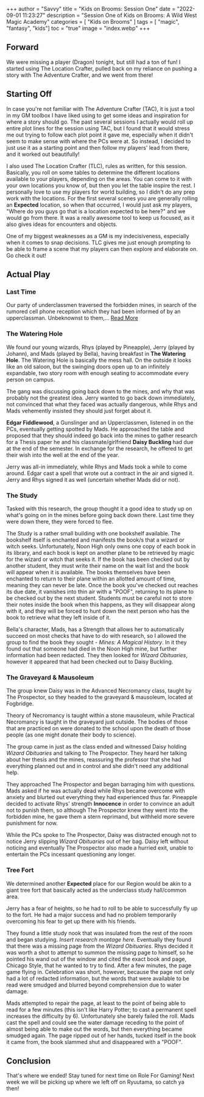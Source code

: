 +++
author = "Savvy"
title = "Kids on Brooms: Session One"
date = "2022-09-01 11:23:27"
description = "Session One of Kids on Brooms:  A Wild West Magic Academy"
categories = [
"Kids on Brooms"
]
tags = [
"magic",
"fantasy",
"kids"]
toc = "true"
image = "index.webp"
+++

## Forward
We were missing a player (Dragon) tonight, but still had a ton of fun! I started using The Location Crafter, pulled back on my reliance on pushing a story with The Adventure Crafter, and we went from there!

## Starting Off
In case you're not familiar with The Adventure Crafter (TAC), it is just a tool in my GM toolbox I have liked using to get some ideas and inspiration for where a story should go. The past several sessions I actually would roll up entire plot lines for the session using TAC, but I found that it would stress me out trying to follow each plot point it gave me, especially when it didn't seem to make sense with where the PCs were at. So instead, I decided to just use it as a starting point and then follow my players' lead from there, and it worked out beautifully!

I also used The Location Crafter (TLC), rules as written, for this session. Basically, you roll on some tables to determine the different locations available to your players, depending on the areas. You can come to it with your own locations you know of, but then you let the table inspire the rest. I personally love to use my players for world building, so I didn't do any prep work with the locations. For the first several scenes you are generally rolling an **Expected** location, so when that occurred, I would just ask my players, "Where do you guys go that is a location expected to be here?" and we would go from there. It was a really awesome tool to keep us focused, as it also gives ideas for encounters and objects.

One of my biggest weaknesses as a GM is my indecisiveness, especially when it comes to snap decisions. TLC gives me just enough prompting to be able to frame a scene that my players can then explore and elaborate on. Go check it out!

## Actual Play
### Last Time
Our party of underclassmen traversed the forbidden mines, in search of the rumored cell phone reception which they had been informed of by an upperclassman. Unbeknownst to them,... [Read More](https://roleforgaming.netlify.app/p/kids-on-brooms/)

### The Watering Hole
We found our young wizards, Rhys (played by Pineapple), Jerry (played by Johann), and Mads (played by Bella), having breakfast in **The Watering Hole**. The Watering Hole is basically the mess hall. On the outside it looks like an old saloon, but the swinging doors open up to an infinitely expandable, two story room with enough seating to accommodate every person on campus.

The gang was discussing going back down to the mines, and why that was probably not the greatest idea. Jerry wanted to go back down immediately, not convinced that what they faced was actually dangerous, while Rhys and Mads vehemently insisted they should just forget about it.

**Edgar Fiddlewood**, a Gunslinger and an Upperclassmen, listened in on the PCs, eventually getting spotted by Mads. He approached the table and proposed that they should indeed go back into the mines to gather research for a Thesis paper he and his classmate/girlfriend **Daisy Buckling** had due at the end of the semester. In exchange for the research, he offered to get their wish into the well at the end of the year.

Jerry was all-in immediately, while Rhys and Mads took a while to come around. Edgar cast a spell that wrote out a contract in the air and signed it. Jerry and Rhys signed it as well (uncertain whether Mads did or not).

### The Study
Tasked with this research, the group thought it a good idea to study up on what's going on in the mines before going back down there. Last time they were down there, they were forced to flee.

The Study is a rather small building with one bookshelf available. The bookshelf itself is enchanted and manifests the book/s that a wizard or witch seeks. Unfortunately, Noon High only owns one copy of each book in its library, and each book is kept on another plane to be retrieved by magic for the wizard or witch that seeks it. If the book has been checked out by another student, they must write their name on the wait list and the book will appear when it is available. The books themselves have been enchanted to return to their plane within an allotted amount of time, meaning they can never be late. Once the book you've checked out reaches its due date, it vanishes into thin air with a "POOF", returning to its plane to be checked out by the next student. Students must be careful not to store their notes inside the book when this happens, as they will disappear along with it, and they will be forced to hunt down the next person who has the book to retrieve what they left inside of it.

Bella's character, Mads, has a Strength that allows her to automatically succeed on most checks that have to do with research, so I allowed the group to find the book they sought - *Mines: A Magical History*. In it they found out that someone had died in the Noon High mine, but further information had been redacted. They then looked for *Wizard Obituaries*, however it appeared that had been checked out to Daisy Buckling.

### The Graveyard & Mausoleum
The group knew Daisy was in the Advanced Necromancy class, taught by The Prospector, so they headed to the graveyard & mausoleum, located at Fogbridge.

Theory of Necromancy is taught within a stone mausoleum, while Practical Necromancy is taught in the graveyard just outside. The bodies of those that are practiced on were donated to the school upon the death of those people (as one might donate their body to science). 

The group came in just as the class ended and witnessed Daisy holding *Wizard Obituaries* and talking to The Prospector. They heard her talking about her thesis and the mines, reassuring the professor that she had everything planned out and in control and she didn't need any additional help.

They approached The Prospector and began barraging him with questions. Mads asked if he was actually dead while Rhys became overcome with anxiety and blurted out everything they had experienced thus far. Pineapple decided to activate Rhys' strength **Innocence** in order to convince an adult not to punish them, so although The Prospector knew they went into the forbidden mine, he gave them a stern reprimand, but withheld more severe punishment for now.

While the PCs spoke to The Prospector, Daisy was distracted enough not to notice Jerry slipping *Wizard Obituaries* out of her bag. Daisy left without noticing and eventually The Prospector also made a hurried exit, unable to entertain the PCs incessant questioning any longer.

### Tree Fort
We determined another **Expected** place for our Region would be akin to a giant tree fort that basically acted as the underclass study hall/common area.

Jerry has a fear of heights, so he had to roll to be able to successfully fly up to the fort. He had a major success and had no problem temporarily overcoming his fear to get up there with his friends.

They found a little study nook that was insulated from the rest of the room and began studying. *Insert research montage here*. Eventually they found that there was a missing page from the *Wizard Obituaries*. Rhys decided it was worth a shot to attempt to summon the missing page to himself, so he pointed his wand out of the window and cited the exact book and page, Chicago Style, that he wanted to try to find. After a few minutes, the page game flying in. Celebration was short, however, because the page not only had a lot of redacted information, but the words that were available to be read were smudged and blurred beyond comprehension due to water damage.

Mads attempted to repair the page, at least to the point of being able to read for a few minutes (this isn't like Harry Potter; to cast a permanent spell increases the difficulty by 6). Unfortunately she barely failed the roll. Mads cast the spell and could see the water damage receding to the point of almost being able to make out the words, but then everything became smudged again. The page ripped out of her hands, tucked itself in the book it came from, the book slammed shut and disappeared with a "POOF".

## Conclusion
That's where we ended! Stay tuned for next time on Role For Gaming! Next week we will be picking up where we left off on Ryuutama, so catch ya then!